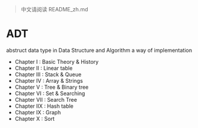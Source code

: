 > 中文请阅读 README_zh.md

# ADT

abstruct data type in Data Structure and Algorithm
a way of implementation

- Chapter I   : Basic Theory & History
- Chapter II  : Linear table
- Chapter III : Stack & Queue
- Chapter IV  : Array & Strings
- Chapter V   : Tree & Binary tree
- Chapter VI  : Set & Searching
- Chapter VII : Search Tree
- Chapter IIX : Hash table
- Chapter IX  : Graph
- Chapter X   : Sort
